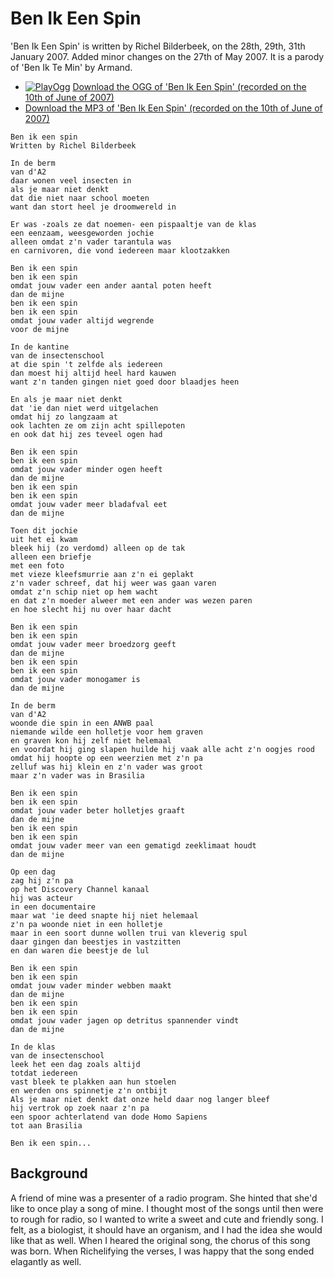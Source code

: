 # Ben Ik Een Spin

'Ben Ik Een Spin' is written by Richel Bilderbeek, on the 28th, 29th, 31th January 2007.
Added minor changes on the 27th of May 2007. It is a parody of
'Ben Ik Te Min' by Armand.

 * [![PlayOgg](http://static.fsf.org/playogg/Play_ogg_80x15.png "I support PlayOgg!")](http://playogg.org) [Download the OGG of 'Ben Ik Een Spin' (recorded on the 10th of June of 2007)](http://www.richelbilderbeek.nl/CD07_BenIkEenSpin20070610.ogg)
 * [Download the MP3 of 'Ben Ik Een Spin' (recorded on the 10th of June of 2007)](http://www.richelbilderbeek.nl/CD07_BenIkEenSpin20070610.mp3)
 
```
Ben ik een spin
Written by Richel Bilderbeek

In de berm
van d'A2
daar wonen veel insecten in
als je maar niet denkt
dat die niet naar school moeten
want dan stort heel je droomwereld in

Er was -zoals ze dat noemen- een pispaaltje van de klas
een eenzaam, weesgeworden jochie
alleen omdat z'n vader tarantula was
en carnivoren, die vond iedereen maar klootzakken

Ben ik een spin
ben ik een spin
omdat jouw vader een ander aantal poten heeft
dan de mijne
ben ik een spin
ben ik een spin
omdat jouw vader altijd wegrende
voor de mijne

In de kantine
van de insectenschool
at die spin 't zelfde als iedereen
dan moest hij altijd heel hard kauwen
want z'n tanden gingen niet goed door blaadjes heen

En als je maar niet denkt
dat 'ie dan niet werd uitgelachen
omdat hij zo langzaam at
ook lachten ze om zijn acht spillepoten
en ook dat hij zes teveel ogen had

Ben ik een spin
ben ik een spin
omdat jouw vader minder ogen heeft
dan de mijne
ben ik een spin
ben ik een spin
omdat jouw vader meer bladafval eet
dan de mijne

Toen dit jochie
uit het ei kwam
bleek hij (zo verdomd) alleen op de tak
alleen een briefje
met een foto
met vieze kleefsmurrie aan z'n ei geplakt
z'n vader schreef, dat hij weer was gaan varen
omdat z'n schip niet op hem wacht
en dat z'n moeder alweer met een ander was wezen paren
en hoe slecht hij nu over haar dacht

Ben ik een spin
ben ik een spin
omdat jouw vader meer broedzorg geeft
dan de mijne
ben ik een spin
ben ik een spin
omdat jouw vader monogamer is
dan de mijne

In de berm
van d'A2
woonde die spin in een ANWB paal
niemande wilde een holletje voor hem graven
en graven kon hij zelf niet helemaal
en voordat hij ging slapen huilde hij vaak alle acht z'n oogjes rood
omdat hij hoopte op een weerzien met z'n pa
zelluf was hij klein en z'n vader was groot
maar z'n vader was in Brasilia

Ben ik een spin
ben ik een spin
omdat jouw vader beter holletjes graaft
dan de mijne
ben ik een spin
ben ik een spin
omdat jouw vader meer van een gematigd zeeklimaat houdt
dan de mijne

Op een dag
zag hij z'n pa
op het Discovery Channel kanaal
hij was acteur
in een documentaire
maar wat 'ie deed snapte hij niet helemaal
z'n pa woonde niet in een holletje
maar in een soort dunne wollen trui van kleverig spul
daar gingen dan beestjes in vastzitten
en dan waren die beestje de lul

Ben ik een spin
ben ik een spin
omdat jouw vader minder webben maakt
dan de mijne
ben ik een spin
ben ik een spin
omdat jouw vader jagen op detritus spannender vindt
dan de mijne

In de klas
van de insectenschool
leek het een dag zoals altijd
totdat iedereen
vast bleek te plakken aan hun stoelen
en werden ons spinnetje z'n ontbijt
Als je maar niet denkt dat onze held daar nog langer bleef
hij vertrok op zoek naar z'n pa
een spoor achterlatend van dode Homo Sapiens
tot aan Brasilia

Ben ik een spin...
```

## Background

A friend of mine was a presenter of a radio program. She hinted
that she'd like to once play a song of mine. I thought most of
the songs until then were to rough for radio, so I wanted to
write a sweet and cute and friendly song. I felt, as a biologist,
it should have an organism, and I had the idea she would like that
as well. When I heared the original song, the chorus of this song was
born. When Richelifying the verses, I was happy that the song ended
elagantly as well.
 
 
